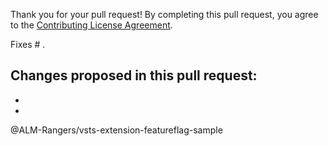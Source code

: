 Thank you for your pull request!
By completing this pull request, you agree to the [Contributing License Agreement](https://github.com/ALM-Rangers/vstsextension-featureflag-sample/blob/master/.github/CLA.md).

Fixes # .

Changes proposed in this pull request:  
- 
- 
- 

@ALM-Rangers/vsts-extension-featureflag-sample
